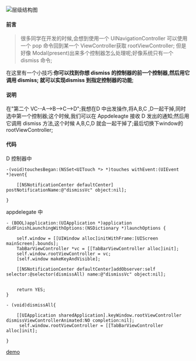 ![层级结构图](http://upload-images.jianshu.io/upload_images/874748-71168a341fd0401f.png?imageMogr2/auto-orient/strip%7CimageView2/2/w/1240)

#### 前言
>很多同学在开发的时候,会想到使用一个 UINavigationController 可以使用一个 pop 命令回到某一个 ViewController获取 rootViewController; 但是好像 Modal(present)出来多个控制器怎么处理呢;好像系统只有一个 dismiss 命令;

在这里有一个小技巧:**你可以找到你想 dismiss 的控制器的前一个控制器,然后用它调用 dismiss; 就可以实现dismiss 到指定控制器的功能**;

#### 说明
在"第二个 VC--A-->B-->C-->D";我想在D 中出发操作,将A,B,C ,D一起干掉,同时选中第一个控制器;这个时候,我们可以在 Appdeleagte 接收 D 发出的通知;然后用它调用 dismiss 方法,这个时候 A,B,C,D 就会一起干掉了;最后切换下window的 rootViewController;

#### 代码

D 控制器中
```
-(void)touchesBegan:(NSSet<UITouch *> *)touches withEvent:(UIEvent *)event{
    
    [[NSNotificationCenter defaultCenter] postNotificationName:@"dismissVc" object:nil];
    
}

```


appdelegate 中
```
- (BOOL)application:(UIApplication *)application didFinishLaunchingWithOptions:(NSDictionary *)launchOptions {
    
    self.window = [[UIWindow alloc]initWithFrame:[UIScreen mainScreen].bounds];
    TabBarViewController *vc = [[TabBarViewController alloc]init];
    self.window.rootViewController = vc;
    [self.window makeKeyAndVisible];

    [[NSNotificationCenter defaultCenter]addObserver:self selector:@selector(dismissAll) name:@"dismissVc" object:nil];
    
    
    return YES;
}

- (void)dismissAll{
    
    [[UIApplication sharedApplication].keyWindow.rootViewController dismissViewControllerAnimated:NO completion:nil];
     self.window.rootViewController = [[TabBarViewController alloc]init];
    
}
```


[demo](https://github.com/xeroxmx/dismissAllPresentViewControllerDemo)
